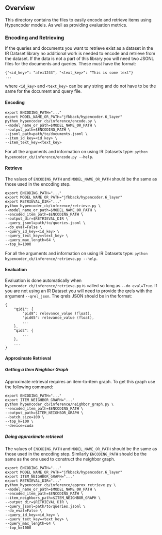 ## Overview
This directory contains the files to easily encode and retrieve items using Hypencoder models. As well as providing evaluation metrics.

### Encoding and Retrieving
If the queries and documents you want to retrieve exist as a dataset in the IR Dataset library no additional work is needed to encode and retrieve from the dataset. If the data is not a part of this library you will need two JSONL files for the documents and queries. These must have the format:
```
{"<id_key>": "afei1243", "<text_key>": "This is some text"}
...
```
where `<id_key>` and `<text_key>` can be any string and do not have to be the same for the document and query file.

#### Encoding
```
export ENCODING_PATH="..."
export MODEL_NAME_OR_PATH="jfkback/hypencoder.6_layer"
python hypencoder_cb/inference/encode.py \
--model_name_or_path=$MODEL_NAME_OR_PATH \
--output_path=$ENCODING_PATH \
--jsonl_path=path/to/documents.jsonl \
--item_id_key=<id_key> \
--item_text_key=<text_key>
```
For all the arguments and information on using IR Datasets type:
`python hypencoder_cb/inference/encode.py --help`.

#### Retrieve
The values of `ENCODING_PATH` and `MODEL_NAME_OR_PATH` should be the same as
those used in the encoding step.
```
export ENCODING_PATH="..."
export MODEL_NAME_OR_PATH="jfkback/hypencoder.6_layer"
export RETRIEVAL_DIR="..."
python hypencoder_cb/inference/retrieve.py \
--model_name_or_path=$MODEL_NAME_OR_PATH \
--encoded_item_path=$ENCODING_PATH \
--output_dir=$RETRIEVAL_DIR \
--query_jsonl=path/to/queries.jsonl \
--do_eval=False \
--query_id_key=<id_key> \
--query_text_key=<text_key> \
--query_max_length=64 \
--top_k=1000
```
For all the arguments and information on using IR Datasets type:
`python hypencoder_cb/inference/retrieve.py --help`.

#### Evaluation
Evaluation is done automatically when `hypencoder_cb/inference/retrieve.py` is called so long as `--do_eval=True`. If you are not using an IR Dataset you will need to provide the qrels with the argument `--qrel_json`. The qrels JSON should be in the format:
```
{
    "qid1": {
        "pid8": relevance_value (float),
        "pid65": relevance_value (float),
        ...
    }.
    "qid2": {
        ...
    },
    ...
}
```

#### Approximate Retrieval
##### Getting a Item Neighbor Graph
Approximate retrieval requires an item-to-item graph. To get this graph use the following command:
```
export ENCODING_PATH="..."
export ITEM_NEIGHBOR_GRAPH="..."
python hypencoder_cb/inference/neighbor_graph.py \
--encoded_item_path=$ENCODING_PATH \
--output_path=$ITEM_NEIGHBOR_GRAPH \
--batch_size=100 \
--top_k=100 \
--device=cuda
```

##### Doing approximate retrieval
The values of `ENCODING_PATH` and `MODEL_NAME_OR_PATH` should be the same as
those used in the encoding step. Similarly `ENCODING_PATH` should be the same as the one used to construct the neighbor graph.
```
export ENCODING_PATH="..."
export MODEL_NAME_OR_PATH="jfkback/hypencoder.6_layer"
export ITEM_NEIGHBOR_GRAPH="..."
export RETRIEVAL_DIR="..."
python hypencoder_cb/inference/approx_retrieve.py \
--model_name_or_path=$MODEL_NAME_OR_PATH \
--encoded_item_path=$ENCODING_PATH \
--item_neighbors_path=$ITEM_NEIGHBOR_GRAPH \
--output_dir=$RETRIEVAL_DIR \
--query_jsonl=path/to/queries.jsonl \
--do_eval=False \
--query_id_key=<id_key> \
--query_text_key=<text_key> \
--query_max_length=64 \
--top_k=1000
```